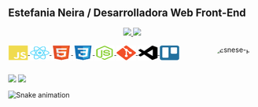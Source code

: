 ## Estefania Neira / Desarrolladora Web Front-End
<div align="center">
  <a href="https://github.com/EstefaniaNeira">
  <img height="180em" src="https://github-readme-stats.vercel.app/api?username=EstefaniaNeira&show_icons=true&theme=dracula&include_all_commits=true&count_private=true"/>
  <img height="180em" src="https://github-readme-stats.vercel.app/api/top-langs/?username=EstefaniaNeira&layout=compact&langs_count=7&theme=dracula"/>
</div>
  <div style="display: inline_block"><br>
  <img align="center" alt="Esnese-Js" height="30" width="40" src="https://raw.githubusercontent.com/devicons/devicon/master/icons/javascript/javascript-plain.svg">
  <img align="center" alt="Esnese-React" height="30" width="40" src="https://raw.githubusercontent.com/devicons/devicon/master/icons/react/react-original.svg">
  <img align="center" alt="Esnese-HTML" height="30" width="40" src="https://raw.githubusercontent.com/devicons/devicon/master/icons/html5/html5-original.svg">
  <img align="center" alt="Esnese-CSS" height="30" width="40" src="https://raw.githubusercontent.com/devicons/devicon/master/icons/css3/css3-original.svg">
  <img align="right" alt="Esnese-pic" height="150" style="border-radius:50px;" src="https://res.cloudinary.com/esnese/image/upload/v1645301064/download20220206163426_ppvwgp.png">
  <img align="center" alt="Esnese-Nodejs" height="30" width="40" src="https://raw.githubusercontent.com/devicons/devicon/master/icons/nodejs/nodejs-plain.svg">
  <img align="center" alt="Esnese-Git" height="30" width="40" src="https://raw.githubusercontent.com/devicons/devicon/master/icons/git/git-plain.svg">
  <img align="center" alt="Esnese-Vs" height="30" width="40" src="https://raw.githubusercontent.com/devicons/devicon/master/icons/vscode/vscode-plain.svg">
  <img align="center" alt="Esnese-Trello" height="30" width="40" src="https://raw.githubusercontent.com/devicons/devicon/master/icons/trello/trello-plain.svg">
</div>
  
  ##
  <div> 
  <a href = "mailto:estefanianese@gmail.com"><img src="https://img.shields.io/badge/-Gmail-%23333?style=for-the-badge&logo=gmail&logoColor=white" target="_blank"></a>
  <a href="https://www.linkedin.com/in/estefania-neira/" target="_blank"><img src="https://img.shields.io/badge/-LinkedIn-%230077B5?style=for-the-badge&logo=linkedin&logoColor=white" target="_blank"></a> 
 
  ![Snake animation](https://github.com/EstefaniaNeira/EstefaniaNeira/blob/output/github-contribution-grid-snake.svg)
 
</div>
